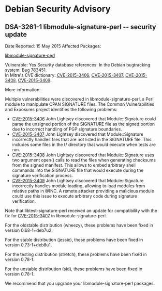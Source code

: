 
Debian Security Advisory
========================


DSA-3261-1 libmodule-signature-perl -- security update
------------------------------------------------------



Date Reported:
15 May 2015
Affected Packages:

[libmodule-signature-perl](https://packages.debian.org/src:libmodule-signature-perl)

Vulnerable:
Yes
Security database references:
In the Debian bugtracking system: [Bug 783451](https://bugs.debian.org/cgi-bin/bugreport.cgi?bug=783451).  
In Mitre's CVE dictionary: [CVE-2015-3406](https://security-tracker.debian.org/tracker/CVE-2015-3406), [CVE-2015-3407](https://security-tracker.debian.org/tracker/CVE-2015-3407), [CVE-2015-3408](https://security-tracker.debian.org/tracker/CVE-2015-3408), [CVE-2015-3409](https://security-tracker.debian.org/tracker/CVE-2015-3409).  

More information:

Multiple vulnerabilities were discovered in libmodule-signature-perl, a
Perl module to manipulate CPAN SIGNATURE files. The Common
Vulnerabilities and Exposures project identifies the following problems:


* [CVE-2015-3406](https://security-tracker.debian.org/tracker/CVE-2015-3406)
John Lightsey discovered that Module::Signature could parse the
 unsigned portion of the SIGNATURE file as the signed portion due to
 incorrect handling of PGP signature boundaries.
* [CVE-2015-3407](https://security-tracker.debian.org/tracker/CVE-2015-3407)
John Lightsey discovered that Module::Signature incorrectly handles
 files that are not listed in the SIGNATURE file. This includes some
 files in the t/ directory that would execute when tests are run.
* [CVE-2015-3408](https://security-tracker.debian.org/tracker/CVE-2015-3408)
John Lightsey discovered that Module::Signature uses two argument
 open() calls to read the files when generating checksums from the
 signed manifest. This allows to embed arbitrary shell commands into
 the SIGNATURE file that would execute during the signature
 verification process.
* [CVE-2015-3409](https://security-tracker.debian.org/tracker/CVE-2015-3409)
John Lightsey discovered that Module::Signature incorrectly handles
 module loading, allowing to load modules from relative paths in
 @INC. A remote attacker providing a malicious module could use this
 issue to execute arbitrary code during signature verification.


Note that libtest-signature-perl received an update for compatibility
with the fix for [CVE-2015-3407](https://security-tracker.debian.org/tracker/CVE-2015-3407)
in libmodule-signature-perl.


For the oldstable distribution (wheezy), these problems have been fixed
in version 0.68-1+deb7u2.


For the stable distribution (jessie), these problems have been fixed in
version 0.73-1+deb8u1.


For the testing distribution (stretch), these problems have been fixed
in version 0.78-1.


For the unstable distribution (sid), these problems have been fixed in
version 0.78-1.


We recommend that you upgrade your libmodule-signature-perl packages.





